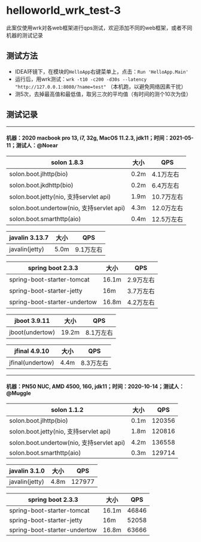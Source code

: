 # helloworld_wrk_test-3

此案仅使用wrk对各web框架进行qps测试，欢迎添加不同的web框架，或者不同机器的测试记录

## 测试方法

* IDEA环镜下，在模块的`HelloApp`右键菜单上，点击：`Run 'HelloApp.Main'`
* 运行后，用wrk测试：`wrk -t10 -c200 -d30s --latency "http://127.0.0.1:8080/?name=test"` （本机跑，以避免网络因素干扰）
* 测5次，去掉最高值和最低值，取另三次的平均值（有时间的测个10次为佳）

## 测试记录

----

#### 机器：2020 macbook pro 13, i7, 32g, MacOS 11.2.3, jdk11；时间：2021-05-11；测试人：@Noear

| solon 1.8.3                            | 大小 | QPS     | 
|----------------------------------------| -------- |---------| 
| solon.boot.jlhttp(bio)                 | 0.2m     | 4.1万左右  |
| solon.boot.jkdhttp(bio)                | 0.2m     | 6.4万左右  |
| solon.boot.jetty(nio, 支持servlet api)   | 1.9m     | 10.7万左右 | 
| solon.boot.undertow(nio, 支持servlet api) | 4.3m     | 12.0万左右 | 
| solon.boot.smarthttp(aio)              | 0.4m     | 12.5万左右 | 


| javalin 3.13.7  | 大小 |  QPS  | 
| -------- | -------- | -------- |
| javalin(jetty)   | 5.0m |  9.1万左右  | 


| spring boot 2.3.3  | 大小 |  QPS  | 
| -------- | -------- | -------- |
| spring-boot-starter-tomcat   | 16.1m |  2.9万左右  | 
| spring-boot-starter-jetty | 16m | 3.7万左右 |
| spring-boot-starter-undertow | 16.8m | 4.2万左右 |

| jboot 3.9.11  | 大小 |  QPS  | 
| -------- | -------- | -------- |
| jboot(undertow)   | 19.2m |  8.1万左右  | 


| jfinal 4.9.10  | 大小 |  QPS  | 
| -------- | -------- | -------- |
| jfinal(undertow)   | 4.4m |  8.3万左右   | 


----

#### 机器：PN50 NUC, AMD 4500, 16G, jdk11；时间：2020-10-14；测试人：@Muggle

|  solon 1.1.2 | 大小 | QPS | 
| -------- | -------- | -------- | 
| solon.boot.jlhttp(bio)     | 0.1m     | 120356     |
| solon.boot.jetty(nio, 支持servlet api)     | 1.8m     | 120816     | 
| solon.boot.undertow(nio, 支持servlet api)     | 4.2m     | 136558     | 
| solon.boot.smarthttp(aio)     | 0.3m     | 129714     | 


| javalin 3.1.0  | 大小 |  QPS  | 
| -------- | -------- | -------- |
| javalin(jetty)   | 4.8m |  127977  | 


| spring boot 2.3.3  | 大小 |  QPS  | 
| -------- | -------- | -------- |
| spring-boot-starter-tomcat   | 16.1m |  46846  | 
| spring-boot-starter-jetty | 16m | 52058 |
| spring-boot-starter-undertow | 16.8m | 63666 |



